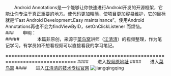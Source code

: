 　　Android Annotations是一个能够让你快速进行Android开发的开源框架，它能让你专注于真正重要的地方。使代码更加精简，使项目更加容易维护，它的目标就是“Fast Android Development.Easy maintainance”。使用Android Annotations再也不会为findViewByID，setOnClickListener 而烦恼。
<br/>
###　　申明：<br/>
#####　　　　本篇非原创，来源于[菜鸟窝](http://www.cniao5.com/)讲师（[江清清](http://www.lcode.org/)）的视频整理，作为笔记学习，有学员如不想看视频可以直接看我的学习笔记。

==============================================================================
####　　进入[视频原地址](http://www.cniao5.com/course/10074)
####　　进入[菜鸟窝](http://www.cniao5.com/)
####　　进入[江清清的技术专栏官网](http://www.lcode.org/)
![jiangqingqing](http://lookcode-wordpress.stor.sinaapp.com/uploads/2016/01/qrcode_for_gh_c6208faa1f42_430.jpg "微信订阅号:codedev123")
